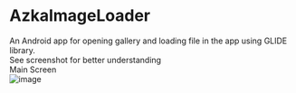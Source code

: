 # AzkaImageLoader
An Android app for opening gallery and loading file in the app using GLIDE library.
</br>
<bold>See screenshot for better understanding</bold>
</br>Main Screen</br>
![image](https://user-images.githubusercontent.com/99603170/208237349-40663102-9208-499a-b212-e94c7801a10d.png)
</br>
